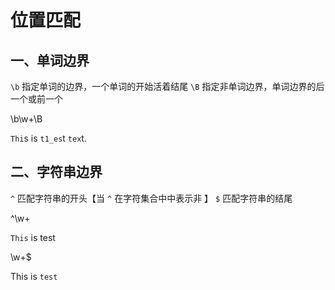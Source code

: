 # 位置匹配

## 一、单词边界
`\b` 指定单词的边界，一个单词的开始活着结尾
`\B` 指定非单词边界，单词边界的后一个或前一个

\b\w+\B

`Thi`s is `t1_es`t `tex`t.

## 二、字符串边界
`^` 匹配字符串的开头【当 `^` 在字符集合中中表示非 】
`$` 匹配字符串的结尾

^\w+

`This` is test

\w+$

This is `test`